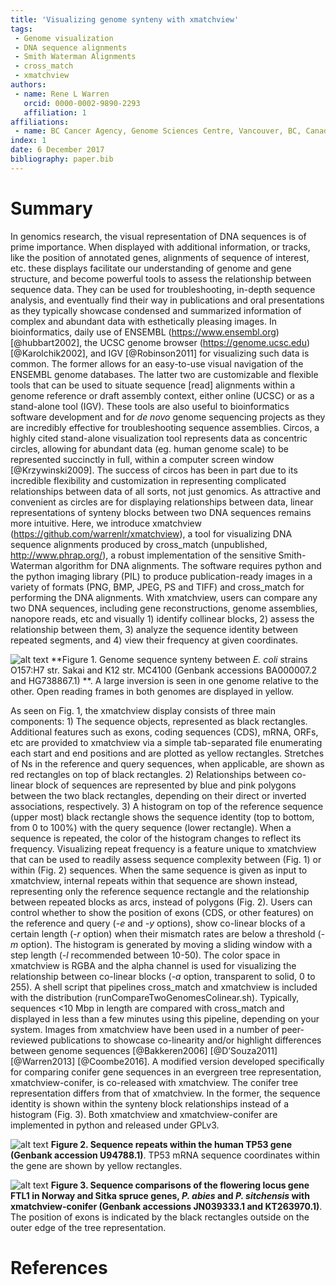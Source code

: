 ```yaml
---
title: 'Visualizing genome synteny with xmatchview'
tags:
 - Genome visualization
 - DNA sequence alignments
 - Smith Waterman Alignments
 - cross_match
 - xmatchview
authors:
 - name: Rene L Warren
   orcid: 0000-0002-9890-2293 
   affiliation: 1
affiliations:
 - name: BC Cancer Agency, Genome Sciences Centre, Vancouver, BC, Canada
index: 1
date: 6 December 2017
bibliography: paper.bib
---
```


# Summary

In genomics research, the visual representation of DNA sequences is of prime importance. When displayed with additional information, or tracks, like the position of annotated genes, alignments of sequence of interest, etc. these displays facilitate our understanding of genome and gene structure, and become powerful tools to assess the relationship between sequence data. They can be used for troubleshooting, in-depth sequence analysis, and eventually find their way in publications and oral presentations as they typically showcase condensed and summarized information of complex and abundant data with esthetically pleasing images.
In bioinformatics, daily use of ENSEMBL (https://www.ensembl.org) [@hubbart2002], the UCSC genome browser (https://genome.ucsc.edu) [@Karolchik2002], and IGV [@Robinson2011] for visualizing such data is common. The former allows for an easy-to-use visual navigation of the ENSEMBL genome databases. The latter two are customizable and flexible tools that can be used to situate sequence [read] alignments within a genome reference or draft assembly context, either online (UCSC) or as a stand-alone tool (IGV). These tools are also useful to bioinformatics software development and for *de novo* genome sequencing projects as they are incredibly effective for troubleshooting sequence assemblies. Circos, a highly cited stand-alone visualization tool represents data as concentric circles, allowing for abundant data (eg. human genome scale) to be represented succinctly in full, within a computer screen window [@Krzywinski2009]. The success of circos has been in part due to its incredible flexibility and customization in representing complicated relationships between data of all sorts, not just genomics. As attractive and convenient as circles are for displaying relationships between data, linear representations of synteny blocks between two DNA sequences remains more intuitive.
	Here, we introduce xmatchview (https://github.com/warrenlr/xmatchview), a tool for visualizing DNA sequence alignments produced by cross_match (unpublished, http://www.phrap.org/), a robust implementation of the sensitive Smith-Waterman algorithm for DNA alignments. The software requires python and the python imaging library (PIL) to produce publication-ready images in a variety of formats (PNG, BMP, JPEG, PS and TIFF) and cross_match for performing the DNA alignments. With xmatchview, users can compare any two DNA sequences, including gene reconstructions, genome assemblies, nanopore reads, etc and visually 1) identify collinear blocks, 2) assess the relationship between them, 3) analyze the sequence identity between repeated segments, and 4) view their frequency at given coordinates.

![alt text](https://github.com/warrenlr/xmatchview/blob/master/paper/images/Fig1.png "Figure 1. Genome sequence synteny between *E. coli* strains O157:H7 str. Sakai and K12 str. MC4100 (Genbank accessions BA000007.2 and HG738867.1). A large inversion is seen in one genome relative to the other. Open reading frames in both genomes are displayed in yellow.")
**Figure 1. Genome sequence synteny between *E. coli* strains O157:H7 str. Sakai and K12 str. MC4100 (Genbank accessions BA000007.2 and HG738867.1) **. A large inversion is seen in one genome relative to the other. Open reading frames in both genomes are displayed in yellow.

As seen on Fig. 1, the xmatchview display consists of three main components: 1) The sequence objects, represented as black rectangles. Additional features such as exons, coding sequences (CDS), mRNA, ORFs, etc are provided to xmatchview via a simple tab-separated file enumerating each start and end positions and are plotted as yellow rectangles. Stretches of Ns in the reference and query sequences, when applicable, are shown as red rectangles on top of black rectangles. 2) Relationships between co-linear block of sequences are represented by blue and pink polygons between the two black rectangles, depending on their direct or inverted associations, respectively. 3) A histogram on top of the reference sequence (upper most) black rectangle shows the sequence identity (top to bottom, from 0 to 100%) with the query sequence (lower rectangle). When a sequence is repeated, the color of the histogram changes to reflect its frequency. Visualizing repeat frequency is a feature unique to xmatchview that can be used to readily assess sequence complexity between (Fig. 1) or within (Fig. 2) sequences. When the same sequence is given as input to xmatchview, internal repeats within that sequence are shown instead, representing only the reference sequence rectangle and the relationship between repeated blocks as arcs, instead of polygons (Fig. 2). Users can control whether to show the position of exons (CDS, or other features) on the reference and query (*-e* and *-y* options), show co-linear blocks of a certain length (*-r* option) when their mismatch rates are below a threshold (*-m* option). The histogram is generated by moving a sliding window with a step length (*-l* recommended between 10-50). The color space in xmatchview is RGBA and the alpha channel is used for visualizing the relationship between co-linear blocks (*-a* option, transparent to solid, 0 to 255). A shell script that pipelines cross_match and xmatchview is included with the distribution (runCompareTwoGenomesColinear.sh). Typically, sequences <10 Mbp in length are compared with cross_match and displayed in less than a few minutes using this pipeline, depending on your system. Images from xmatchview have been used in a number of peer-reviewed publications to showcase co-linearity and/or highlight differences between genome sequences [@Bakkeren2006] [@D’Souza2011] [@Warren2013] [@Coombe2016]. A modified version developed specifically for comparing conifer gene sequences in an evergreen tree representation, xmatchview-conifer, is co-released with xmatchview. The conifer tree representation differs from that of xmatchview. In the former, the sequence identity is shown within the synteny block relationships instead of a histogram (Fig. 3). Both xmatchview and xmatchview-conifer are implemented in python and released under GPLv3. 

![alt text](https://github.com/warrenlr/xmatchview/blob/master/paper/images/Fig2.png "Figure 2. Sequence repeats within the human TP53 gene (Genbank accession U94788.1). TP53 mRNA sequence coordinates within the gene are shown by yellow rectangles.")
**Figure 2. Sequence repeats within the human TP53 gene (Genbank accession U94788.1)**. TP53 mRNA sequence coordinates within the gene are shown by yellow rectangles.

![alt text](https://github.com/warrenlr/xmatchview/blob/master/paper/images/Fig3.png "Figure 3. Sequence comparisons of the flowering locus gene FTL1 in Norway and Sitka spruce genes, *P. abies* and *P. sitchensis* with xmatchview-conifer (Genbank accessions JN039333.1 and KT263970.1). The position of exons is indicated by the black rectangles outside on the outer edge of the tree representation.")
**Figure 3. Sequence comparisons of the flowering locus gene FTL1 in Norway and Sitka spruce genes, *P. abies* and *P. sitchensis* with xmatchview-conifer (Genbank accessions JN039333.1 and KT263970.1)**. The position of exons is indicated by the black rectangles outside on the outer edge of the tree representation.

# References
